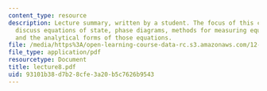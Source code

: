 ```yaml
---
content_type: resource
description: Lecture summary, written by a student. The focus of this class is to
  discuss equations of state, phase diagrams, methods for measuring equations of state
  and the analytical forms of those equations.
file: /media/https%3A/open-learning-course-data-rc.s3.amazonaws.com/12-425-extrasolar-planets-physics-and-detection-techniques-fall-2007/93101b38d7b28cfe3a20b5c7626b9543_lecture8.pdf
file_type: application/pdf
resourcetype: Document
title: lecture8.pdf
uid: 93101b38-d7b2-8cfe-3a20-b5c7626b9543
---
```

